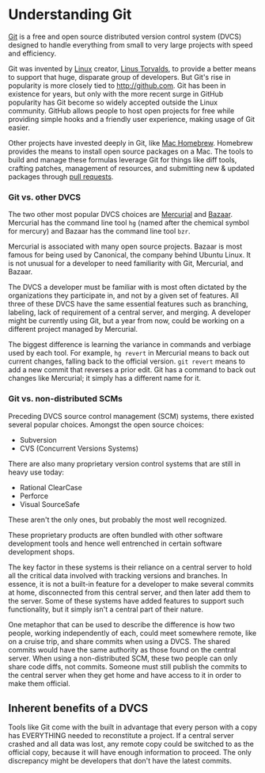 # Understanding Git

[Git][git] is a free and open source distributed version control system (DVCS) designed to handle everything from small to very large projects with speed and efficiency.

Git was invented by [Linux](http://www.linux.org/) creator, [Linus Torvalds](http://en.wikipedia.org/wiki/Linus_Torvalds), to provide a better means to support that huge, disparate group of developers. But Git's rise in popularity is more closely tied to http://github.com. Git has been in existence for years, but only with the more recent surge in GitHub popularity has Git become so widely accepted outside the Linux community. GitHub allows people to host open projects for free while providing simple hooks and a friendly user experience, making usage of Git easier.

Other projects have invested deeply in Git, like [Mac Homebrew](https://github.com/mxcl/homebrew/wiki/Formula-Cookbook#creating-the-diff). Homebrew provides the means to install open source packages on a Mac. The tools to build and manage these formulas leverage Git for things like diff tools, crafting patches, management of resources, and submitting new & updated packages through [pull requests](https://help.github.com/articles/using-pull-requests).

### Git vs. other DVCS

The two other most popular DVCS choices are [Mercurial](http://mercurial.selenic.com/) and [Bazaar](http://bazaar.canonical.com/en/). Mercurial has the command line tool `hg` (named after the chemical symbol for mercury) and Bazaar has the command line tool `bzr`.

Mercurial is associated with many open source projects. Bazaar is most famous for being used by Canonical, the company behind Ubuntu Linux. It is not unusual for a developer to need familiarity with Git, Mercurial, and Bazaar.

The DVCS a developer must be familiar with is most often dictated by the organizations they participate in, and not by a given set of features. All three of these DVCS have the same essential features such as branching, labeling, lack of requirement of a central server, and merging. A developer might be currently using Git, but a year from now, could be working on a different project managed by Mercurial.

The biggest difference is learning the variance in commands and verbiage used by each tool. For example, `hg revert`  in Mercurial means to back out current changes, falling back to the official version. `git revert` means to add a new commit that reverses a prior edit. Git has a command to back out changes like Mercurial; it simply has a different name for it.

### Git vs. non-distributed SCMs

Preceding DVCS source control management (SCM) systems, there existed several popular choices. Amongst the open source choices:
- Subversion
- CVS (Concurrent Versions Systems)

There are also many proprietary version control systems that are still in heavy use today:
- Rational ClearCase
- Perforce
- Visual SourceSafe

These aren't the only ones, but probably the most well recognized.

These proprietary products are often bundled with other software development tools and hence well entrenched in certain software development shops.

The key factor in these systems is their reliance on a central server to hold all the critical data involved with tracking versions and branches. In essence, it is not a built-in feature for a developer to make several commits at home, disconnected from this central server, and then later add them to the server. Some of these systems have added features to support such functionality, but it simply isn't a central part of their nature.

One metaphor that can be used to describe the difference is how two people, working independently of each, could meet somewhere remote, like on a cruise trip, and share commits when using a DVCS. The shared commits would have the same authority as those found on the central server. When using a non-distributed SCM, these two people can only share code diffs, not commits. Someone must still publish the commits to the central server when they get home and have access to it in order to make them official.

## Inherent benefits of a DVCS

Tools like Git come with the built in advantage that every person with a copy has EVERYTHING needed to reconstitute a project. If a central server crashed and all data was lost, any remote copy could be switched to as the official copy, because it will have enough information to proceed. The only discrepancy might be developers that don't have the latest commits.

[git]: http://gitscm.com/ 

